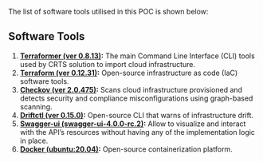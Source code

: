 The list of software tools utilised in this POC is shown below:

## Software Tools

1. **[Terraformer (ver 0.8.13)](https://github.com/GoogleCloudPlatform/terraformer ':target=_blank'):** The main Command Line Interface (CLI) tools used by CRTS solution to import cloud infrastructure.
2. **[Terraform (ver 0.12.31)](https://www.terraform.io/ ':target=_blank'):** Open-source infrastructure as code (IaC) software tools.
3. **[Checkov (ver 2.0.475)](https://www.checkov.io/ ':target=_blank'):** Scans cloud infrastructure provisioned and detects security and compliance misconfigurations using graph-based scanning.
4. **[Driftctl (ver 0.15.0)](https://driftctl.com/ ':target=_blank'):** Open-source CLI that warns of infrastructure drift.
5. **[Swagger-ui (swagger-ui-4.0.0-rc.2)](https://github.com/swagger-api/swagger-ui ':target=_blank'):** Allow to visualize and interact with the API’s resources without having any of the implementation logic in place.
6. **[Docker (ubuntu:20.04)](https://www.docker.com/ ':target=_blank'):** Open-source containerization platform.


